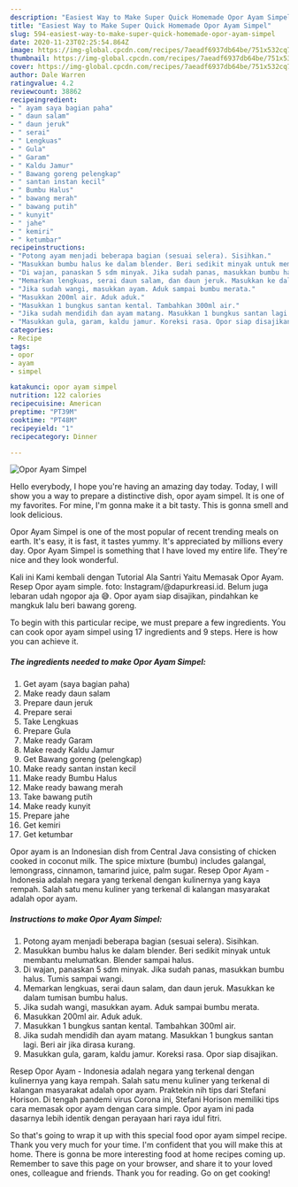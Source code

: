 ```yaml
---
description: "Easiest Way to Make Super Quick Homemade Opor Ayam Simpel"
title: "Easiest Way to Make Super Quick Homemade Opor Ayam Simpel"
slug: 594-easiest-way-to-make-super-quick-homemade-opor-ayam-simpel
date: 2020-11-23T02:25:54.864Z
image: https://img-global.cpcdn.com/recipes/7aeadf6937db64be/751x532cq70/opor-ayam-simpel-foto-resep-utama.jpg
thumbnail: https://img-global.cpcdn.com/recipes/7aeadf6937db64be/751x532cq70/opor-ayam-simpel-foto-resep-utama.jpg
cover: https://img-global.cpcdn.com/recipes/7aeadf6937db64be/751x532cq70/opor-ayam-simpel-foto-resep-utama.jpg
author: Dale Warren
ratingvalue: 4.2
reviewcount: 38862
recipeingredient:
- " ayam saya bagian paha"
- " daun salam"
- " daun jeruk"
- " serai"
- " Lengkuas"
- " Gula"
- " Garam"
- " Kaldu Jamur"
- " Bawang goreng pelengkap"
- " santan instan kecil"
- " Bumbu Halus"
- " bawang merah"
- " bawang putih"
- " kunyit"
- " jahe"
- " kemiri"
- " ketumbar"
recipeinstructions:
- "Potong ayam menjadi beberapa bagian (sesuai selera). Sisihkan."
- "Masukkan bumbu halus ke dalam blender. Beri sedikit minyak untuk membantu melumatkan. Blender sampai halus."
- "Di wajan, panaskan 5 sdm minyak. Jika sudah panas, masukkan bumbu halus. Tumis sampai wangi."
- "Memarkan lengkuas, serai daun salam, dan daun jeruk. Masukkan ke dalam tumisan bumbu halus."
- "Jika sudah wangi, masukkan ayam. Aduk sampai bumbu merata."
- "Masukkan 200ml air. Aduk aduk."
- "Masukkan 1 bungkus santan kental. Tambahkan 300ml air."
- "Jika sudah mendidih dan ayam matang. Masukkan 1 bungkus santan lagi. Beri air jika dirasa kurang."
- "Masukkan gula, garam, kaldu jamur. Koreksi rasa. Opor siap disajikan."
categories:
- Recipe
tags:
- opor
- ayam
- simpel

katakunci: opor ayam simpel 
nutrition: 122 calories
recipecuisine: American
preptime: "PT39M"
cooktime: "PT48M"
recipeyield: "1"
recipecategory: Dinner

---
```



![Opor Ayam Simpel](https://img-global.cpcdn.com/recipes/7aeadf6937db64be/751x532cq70/opor-ayam-simpel-foto-resep-utama.jpg)

Hello everybody, I hope you're having an amazing day today. Today, I will show you a way to prepare a distinctive dish, opor ayam simpel. It is one of my favorites. For mine, I'm gonna make it a bit tasty. This is gonna smell and look delicious.

Opor Ayam Simpel is one of the most popular of recent trending meals on earth. It's easy, it is fast, it tastes yummy. It's appreciated by millions every day. Opor Ayam Simpel is something that I have loved my entire life. They're nice and they look wonderful.

Kali ini Kami kembali dengan Tutorial Ala Santri Yaitu Memasak Opor Ayam. Resep Opor ayam simple. foto: Instagram/@dapurkreasi.id. Belum juga lebaran udah ngopor aja 😅. Opor ayam siap disajikan, pindahkan ke mangkuk lalu beri bawang goreng.


To begin with this particular recipe, we must prepare a few ingredients. You can cook opor ayam simpel using 17 ingredients and 9 steps. Here is how you can achieve it.

<!--inarticleads1-->

##### The ingredients needed to make Opor Ayam Simpel:

1. Get  ayam (saya bagian paha)
1. Make ready  daun salam
1. Prepare  daun jeruk
1. Prepare  serai
1. Take  Lengkuas
1. Prepare  Gula
1. Make ready  Garam
1. Make ready  Kaldu Jamur
1. Get  Bawang goreng (pelengkap)
1. Make ready  santan instan kecil
1. Make ready  Bumbu Halus
1. Make ready  bawang merah
1. Take  bawang putih
1. Make ready  kunyit
1. Prepare  jahe
1. Get  kemiri
1. Get  ketumbar


Opor ayam is an Indonesian dish from Central Java consisting of chicken cooked in coconut milk. The spice mixture (bumbu) includes galangal, lemongrass, cinnamon, tamarind juice, palm sugar. Resep Opor Ayam - Indonesia adalah negara yang terkenal dengan kulinernya yang kaya rempah. Salah satu menu kuliner yang terkenal di kalangan masyarakat adalah opor ayam. 

<!--inarticleads2-->

##### Instructions to make Opor Ayam Simpel:

1. Potong ayam menjadi beberapa bagian (sesuai selera). Sisihkan.
1. Masukkan bumbu halus ke dalam blender. Beri sedikit minyak untuk membantu melumatkan. Blender sampai halus.
1. Di wajan, panaskan 5 sdm minyak. Jika sudah panas, masukkan bumbu halus. Tumis sampai wangi.
1. Memarkan lengkuas, serai daun salam, dan daun jeruk. Masukkan ke dalam tumisan bumbu halus.
1. Jika sudah wangi, masukkan ayam. Aduk sampai bumbu merata.
1. Masukkan 200ml air. Aduk aduk.
1. Masukkan 1 bungkus santan kental. Tambahkan 300ml air.
1. Jika sudah mendidih dan ayam matang. Masukkan 1 bungkus santan lagi. Beri air jika dirasa kurang.
1. Masukkan gula, garam, kaldu jamur. Koreksi rasa. Opor siap disajikan.


Resep Opor Ayam - Indonesia adalah negara yang terkenal dengan kulinernya yang kaya rempah. Salah satu menu kuliner yang terkenal di kalangan masyarakat adalah opor ayam. Praktekin nih tips dari Stefani Horison. Di tengah pandemi virus Corona ini, Stefani Horison memiliki tips cara memasak opor ayam dengan cara simple. Opor ayam ini pada dasarnya lebih identik dengan perayaan hari raya idul fitri. 

So that's going to wrap it up with this special food opor ayam simpel recipe. Thank you very much for your time. I'm confident that you will make this at home. There is gonna be more interesting food at home recipes coming up. Remember to save this page on your browser, and share it to your loved ones, colleague and friends. Thank you for reading. Go on get cooking!
